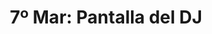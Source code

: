---
collection: rolLudoteca
title: '7º Mar: Pantalla del DJ'
image: 7-mar-pantalla-del-dj-papel.jpeg
editorial: 'Nosolorol'
editorial_ref: 'SM003'
isbn:
type: 'Herramienta'
web: https://www.nosolorol.com/es/7-mar/566/7-mar-pantalla-del-dj-papel
format: 'Pantalla de Máster'
system: '7º Mar'
created_at: '2021-01-08T12:43:42+00:00'
---